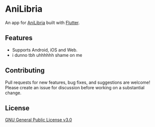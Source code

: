 # AniLibria
An app for [AniLibria](https://anilibria.tv) built with [Flutter](https://github.com/flutter/flutter).

## Features
- Supports Android, iOS and Web.
- i dunno tbh uhhhhhh shame on me

## Contributing

Pull requests for new features, bug fixes, and suggestions are welcome! Please
create an issue for discussion before working on a substantial change.

## License

[GNU General Public License v3.0](https://github.com/arslee07/anilibria-flutter/blob/master/LICENSE)
